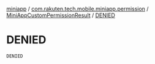 [miniapp](../../index.md) / [com.rakuten.tech.mobile.miniapp.permission](../index.md) / [MiniAppCustomPermissionResult](index.md) / [DENIED](./-d-e-n-i-e-d.md)

# DENIED

`DENIED`